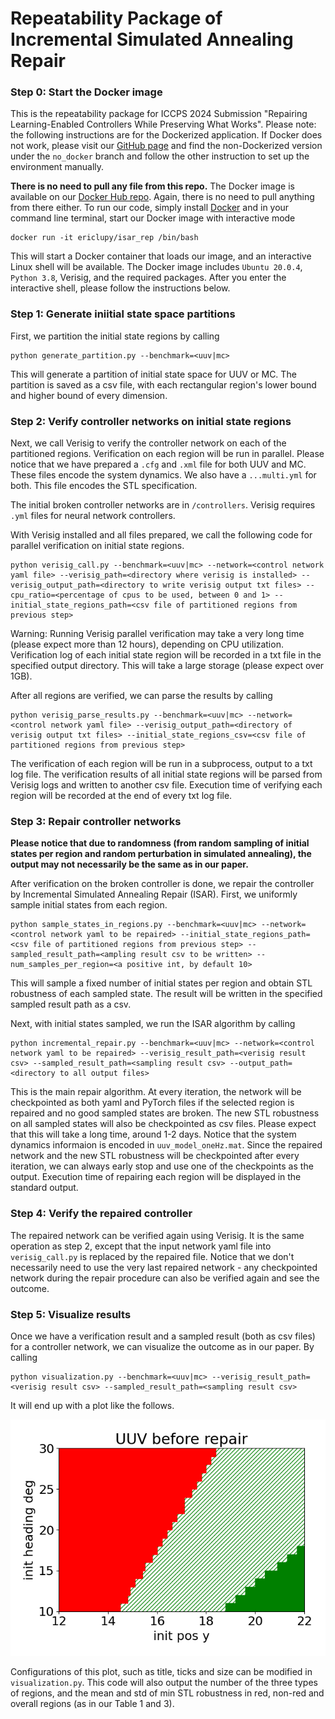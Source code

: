 # Repeatability Package of Incremental Simulated Annealing Repair

### Step 0: Start the Docker image

This is the repeatability package for ICCPS 2024 Submission "Repairing Learning-Enabled Controllers While Preserving What Works".
Please note: the following instructions are for the Dockerized application. If Docker does not work, please visit our [GitHub page](https://github.com/ericlupy/isar_rep)
and find the non-Dockerized version under the `no_docker` branch and follow the other instruction to set up the environment manually.

**There is no need to pull any file from this repo.** The Docker image is available on our [Docker Hub repo](https://hub.docker.com/repository/docker/ericlupy/isar_rep).
Again, there is no need to pull anything from there either. To run our code, simply install [Docker](https://www.docker.com/) and in your command line terminal, start our Docker image
with interactive mode
```
docker run -it ericlupy/isar_rep /bin/bash
```
This will start a Docker container that loads our image, and an interactive Linux shell will be available.
The Docker image includes `Ubuntu 20.0.4`, `Python 3.8`, Verisig, and the required packages. After you enter the interactive shell,
please follow the instructions below.

### Step 1: Generate iniitial state space partitions

First, we partition the initial state regions by calling

```
python generate_partition.py --benchmark=<uuv|mc>
```

This will generate a partition of initial state space for UUV or MC. The partition is saved as a csv file, with each rectangular
region's lower bound and higher bound of every dimension.


### Step 2: Verify controller networks on initial state regions

Next, we call Verisig to verify the controller network on each of the partitioned regions. Verification on each region will be run in parallel.
Please notice that we have prepared a `.cfg` and `.xml` file for both UUV and MC. These files encode the system dynamics.
We also have a `...multi.yml` for both. This file encodes the STL specification.

The initial broken controller networks are in `/controllers`. Verisig requires `.yml` files for neural network controllers.

With Verisig installed and all files prepared, we call the following code for parallel verification on initial state regions.

```
python verisig_call.py --benchmark=<uuv|mc> --network=<control network yaml file> --verisig_path=<directory where verisig is installed> --verisig_output_path=<directory to write verisig output txt files> --cpu_ratio=<percentage of cpus to be used, between 0 and 1> --initial_state_regions_path=<csv file of partitioned regions from previous step>
```

Warning: Running Verisig parallel verification may take a very long time (please expect more than 12 hours), depending on CPU utilization. Verification log of each initial state region will be recorded in a txt file in the specified output directory. This will take a large storage (please expect over 1GB).

After all regions are verified, we can parse the results by calling
```
python verisig_parse_results.py --benchmark=<uuv|mc> --network=<control network yaml file> --verisig_output_path=<directory of verisig output txt files> --initial_state_regions_csv=<csv file of partitioned regions from previous step>
```
The verification of each region will be run in a subprocess, output to a txt log file.
The verification results of all initial state regions will be parsed from Verisig logs and written to another csv file.
Execution time of verifying each region will be recorded at the end of every txt log file.

### Step 3: Repair controller networks

**Please notice that due to randomness (from random sampling of initial states per region and random perturbation in simulated annealing), the output may not necessarily be the same as in our paper.**

After verification on the broken controller is done, we repair the controller by Incremental Simulated Annealing Repair (ISAR). 
First, we uniformly sample initial states from each region.
```
python sample_states_in_regions.py --benchmark=<uuv|mc> --network=<control network yaml to be repaired> --initial_state_regions_path=<csv file of partitioned regions from previous step> --sampled_result_path=<ampling result csv to be written> --num_samples_per_region=<a positive int, by default 10>
```
This will sample a fixed number of initial states per region and obtain STL robustness of each sampled state. The result will be written in the specified sampled result path as a csv.

Next, with initial states sampled, we run the ISAR algorithm by calling
```
python incremental_repair.py --benchmark=<uuv|mc> --network=<control network yaml to be repaired> --verisig_result_path=<verisig result csv> --sampled_result_path=<sampling result csv> --output_path=<directory to all output files>
```
This is the main repair algorithm. At every iteration, the network will be checkpointed as both yaml and PyTorch files if the selected region is repaired and no good sampled states are broken.
The new STL robustness on all sampled states will also be checkpointed as csv files.
Please expect that this will take a long time, around 1-2 days. Notice that the system dynamics informaion is encoded in `uuv_model_oneHz.mat`.
Since the repaired network and the new STL robustness will be checkpointed after every iteration, we can always early stop and use one of the checkpoints as the output.
Execution time of repairing each region will be displayed in the standard output.


### Step 4: Verify the repaired controller
The repaired network can be verified again using Verisig. It is the same operation as step 2, except that the input network yaml file into `verisig_call.py` is replaced by the repaired file.
Notice that we don't necessarily need to use the very last repaired network - any checkpointed network during the repair procedure can also be verified again and see the outcome.


### Step 5: Visualize results
Once we have a verification result and a sampled result (both as csv files) for a controller network, we can visualize the outcome as in our paper.
By calling
```
python visualization.py --benchmark=<uuv|mc> --verisig_result_path=<verisig result csv> --sampled_result_path=<sampling result csv> 
```
It will end up with a plot like the follows.

![UUV result example](figures/uuv_broken_result.png)

Configurations of this plot, such as title, ticks and size can be modified in `visualization.py`.
This code will also output the number of the three types of regions,
and the mean and std of min STL robustness in red, non-red and overall regions (as in our Table 1 and 3).



